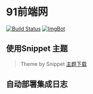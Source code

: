 # 91前端网

[![Build Status](https://travis-ci.com/shenliyang/shenliyang.github.io.svg?branch=dev)](https://travis-ci.com/shenliyang/shenliyang.github.io)
[![ImgBot](https://img.shields.io/badge/ImgBot-build-brightgreen.svg)]()

## 使用Snippet 主题
>  Theme by Snippet [主题下载](https://github.com/shenliyang/hexo-theme-snippet)

## 自动部署集成日志
